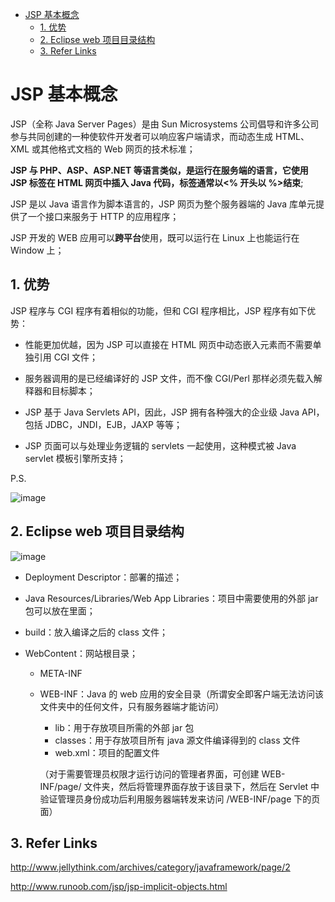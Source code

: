- [JSP 基本概念](#jsp-%E5%9F%BA%E6%9C%AC%E6%A6%82%E5%BF%B5)
  - [1. 优势](#1-%E4%BC%98%E5%8A%BF)
  - [2. Eclipse web 项目目录结构](#2-eclipse-web-%E9%A1%B9%E7%9B%AE%E7%9B%AE%E5%BD%95%E7%BB%93%E6%9E%84)
  - [3. Refer Links](#3-refer-links)

# JSP 基本概念

JSP（全称 Java Server Pages）是由 Sun Microsystems 公司倡导和许多公司参与共同创建的一种使软件开发者可以响应客户端请求，而动态生成 HTML、XML 或其他格式文档的 Web 网页的技术标准；

**JSP 与 PHP、ASP、ASP.NET 等语言类似，是运行在服务端的语言，它使用 JSP 标签在 HTML 网页中插入 Java 代码，标签通常以<% 开头以 %>结束**;

JSP 是以 Java 语言作为脚本语言的，JSP 网页为整个服务器端的 Java 库单元提供了一个接口来服务于 HTTP 的应用程序；

JSP 开发的 WEB 应用可以**跨平台**使用，既可以运行在 Linux 上也能运行在 Window 上；

## 1. 优势

JSP 程序与 CGI 程序有着相似的功能，但和 CGI 程序相比，JSP 程序有如下优势：

- 性能更加优越，因为 JSP 可以直接在 HTML 网页中动态嵌入元素而不需要单独引用 CGI 文件；

- 服务器调用的是已经编译好的 JSP 文件，而不像 CGI/Perl 那样必须先载入解释器和目标脚本；

- JSP 基于 Java Servlets API，因此，JSP 拥有各种强大的企业级 Java API，包括 JDBC，JNDI，EJB，JAXP 等等；

- JSP 页面可以与处理业务逻辑的 servlets 一起使用，这种模式被 Java servlet 模板引擎所支持；

P.S.

![image](http://otaivnlxc.bkt.clouddn.com/jpg/2018/1/24/3b3d51785d1a3279372ddd57ff3c1f7a.jpg)

## 2. Eclipse web 项目目录结构

![image](http://otaivnlxc.bkt.clouddn.com/jpg/2018/1/24/26f11c50399d42c7132021674210b218.jpg)

- Deployment Descriptor：部署的描述；

- Java Resources/Libraries/Web App Libraries：项目中需要使用的外部 jar 包可以放在里面；

- build：放入编译之后的 class 文件；

- WebContent：网站根目录； 
  - META-INF
  - WEB-INF：Java 的 web 应用的安全目录（所谓安全即客户端无法访问该文件夹中的任何文件，只有服务器端才能访问）
    - lib：用于存放项目所需的外部 jar 包
    - classes：用于存放项目所有 java 源文件编译得到的 class 文件
    - web.xml：项目的配置文件
    
    （对于需要管理员权限才运行访问的管理者界面，可创建 WEB-INF/page/ 文件夹，然后将管理界面存放于该目录下，然后在 Servlet 中验证管理员身份成功后利用服务器端转发来访问 /WEB-INF/page 下的页面）

## 3. Refer Links

http://www.jellythink.com/archives/category/javaframework/page/2

http://www.runoob.com/jsp/jsp-implicit-objects.html
